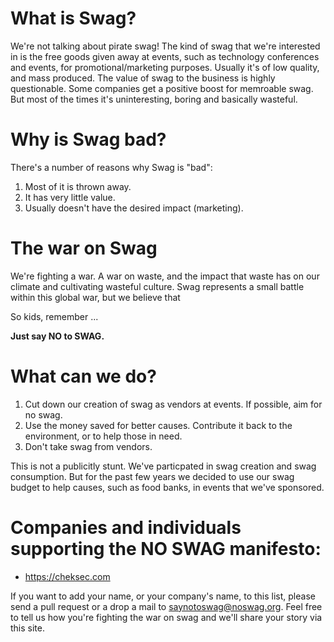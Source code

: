 # What is Swag?

We're not talking about pirate swag! The kind of swag that we're interested in is the free goods given away at events, such as technology conferences and events, for promotional/marketing purposes. Usually it's of low quality, and mass produced. The value of swag to the business is highly questionable. Some companies get a positive boost for memroable swag. But most of the times it's uninteresting, boring and basically wasteful.

# Why is Swag bad?

There's a number of reasons why Swag is "bad":

1. Most of it is thrown away.
2. It has very little value.
3. Usually doesn't have the desired impact (marketing).

# The war on Swag

We're fighting a war. A war on waste, and the impact that waste has on our climate and cultivating wasteful culture. Swag represents a small battle within this global war, but we believe that 

So kids, remember ...

**Just say NO to SWAG.**

# What can we do?

1. Cut down our creation of swag as vendors at events. If possible, aim for no swag.
2. Use the money saved for better causes. Contribute it back to the environment, or to help those in need. 
3. Don't take swag from vendors.

This is not a publicitly stunt. We've particpated in swag creation and swag consumption. But for the past few years we decided to use our swag budget to help causes, such as food banks, in events that we've sponsored.

# Companies and individuals supporting the NO SWAG manifesto:

* https://cheksec.com

If you want to add your name, or your company's name, to this list, please send a pull request or a drop a mail to saynotoswag@noswag.org. Feel free to tell us how you're fighting the war on swag and we'll share your story via this site.

